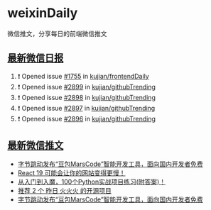 # weixinDaily
微信推文，分享每日的前端微信推文

## [最新微信日报](https://github.com/kujian/weixinDaily/issues)

<!--START_SECTION:activity-->
1. ❗ Opened issue [#1755](https://github.com/kujian/frontendDaily/issues/1755) in [kujian/frontendDaily](https://github.com/kujian/frontendDaily)
2. ❗ Opened issue [#2899](https://github.com/kujian/githubTrending/issues/2899) in [kujian/githubTrending](https://github.com/kujian/githubTrending)
3. ❗ Opened issue [#2898](https://github.com/kujian/githubTrending/issues/2898) in [kujian/githubTrending](https://github.com/kujian/githubTrending)
4. ❗ Opened issue [#2897](https://github.com/kujian/githubTrending/issues/2897) in [kujian/githubTrending](https://github.com/kujian/githubTrending)
5. ❗ Opened issue [#2896](https://github.com/kujian/githubTrending/issues/2896) in [kujian/githubTrending](https://github.com/kujian/githubTrending)
<!--END_SECTION:activity-->


## [最新微信推文](https://weixin.qdkfweb.cn/)

<!-- BLOG-POST-LIST:START -->
- [字节跳动发布“豆包MarsCode”智能开发工具，面向国内开发者免费](https://weixin.qdkfweb.cn/50305.html)
- [React 19 可能会让你的网站变得更慢！](https://weixin.qdkfweb.cn/50304.html)
- [从入门到入魔，100个Python实战项目练习&lpar;附答案&rpar;！](https://weixin.qdkfweb.cn/50312.html)
- [推荐 2 个 昨日 火火火 的开源项目](https://weixin.qdkfweb.cn/50308.html)
- [字节跳动发布“豆包MarsCode”智能开发工具，面向国内开发者免费](https://weixin.qdkfweb.cn/50314.html)
<!-- BLOG-POST-LIST:END -->